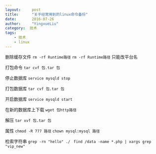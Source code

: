 ```yaml
---
layout:     post
title:      "关于经常用到的linux命令备份"
date:       2016-07-26
author:     "YingxueLiu"
category:  技术
tags:
    - 技术
    - linux
---
```

删除缓存文件
	`rm -rf Runtime路径`
	`rm -rf Runtime路径`
只能改平台名

打包命令
	`tar cvf 包.tar 包`

停止数据库
	`service mysqld stop`


打包数据库
	`tar cvf 包.tar 包`

开启数据库
	`service mysqld start`

在新的数据库上下载
	`wget 包http路径`


解压 
	`tar xvf 包.tar 包`

属性
	`chmod -R 777 路径`
	`chown mysql:mysql 路径`

检索字符串
	`grep -rn "hello" ./`
	` find /data -name *.php | xargs grep "vip_new"`

